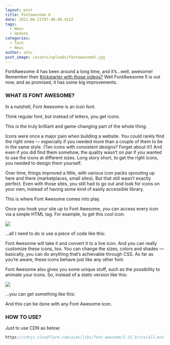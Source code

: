 ```yaml
---
layout: post
title: Fontawesome 6
date: 2021-06-21T07:48:40.451Z
tags:
  - News
  - Update
categories:
  - Tech
  - News
author: shiv
post_image: /assets/uploads/fontawesome5.jpg
---
```

FontAwesome 4 has been around a long time, and it’s…well, awesome! Remember their [Kickstarter with those videos?](https://web.archive.org/web/20190309150553/https://www.kickstarter.com/projects/232193852/font-awesome-5) Well FontAwesome 5 is out now, and as promised, it has some big improvements.

### WHAT IS FONT AWESOME?

In a nutshell, Font Awesome is an icon font.

Think regular font, but instead of letters, you get icons.

This is the truly brilliant and game-changing part of the whole thing.

Icons were once a major pain when building a website. You could rarely find the right ones — especially if you needed more than a couple of them to be in the same style. (Ten icons with consistent designs? Forget about it!) And even if you did find them somehow, the quality wasn’t on par if you wanted to use the icons at different sizes. Long story short, to get the right icons, you needed to design them yourself.

Over time, things improved a little, with various icon packs sprouting up here and there (marketplaces, small sites). But that still wasn’t exactly perfect. Even with those sites, you still had to go out and look for icons on your own, instead of having some kind of easily accessible library.

This is where Font Awesome comes into play.

Once you hook your site up to Font Awesome, you can access every icon via a simple HTML tag. For example, to get this cool icon:

![](https://web.archive.org/web/20190309150553im_/https://cdn.srapsware.com/wp-content/uploads/2018/03/fasfa-car.jpg)

…all I need to do is use a piece of code like this:

Font Awesome will take it and convert it to a live icon. And you can really customize these icons, too. You can change the sizes, colors and shades — basically, you can do anything that’s achievable through CSS. As far as you’re aware, these icons behave just like any other font.

Font Awesome also gives you some unique stuff, such as the possibility to animate your icons. So, instead of a static version like this:

![](https://web.archive.org/web/20190309150553im_/https://cdn.srapsware.com/wp-content/uploads/2018/03/icon-static.png)

…you can get something like this:

And this can be done with any Font Awesome icon.

### HOW TO USE?

Just to use CDN as below:

```javascript
https://cdnjs.cloudflare.com/ajax/libs/font-awesome/5.15.3/css/all.min.css
```